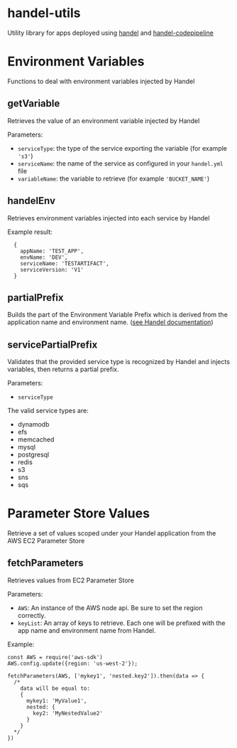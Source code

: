 # handel-utils
Utility library for apps deployed using [handel](https://github.com/byu-oit/handel) and
[handel-codepipeline](https://github.com/byu-oit/handel-codepipeline)

# Environment Variables
Functions to deal with environment variables injected by Handel

## getVariable
Retrieves the value of an environment variable injected by Handel

Parameters:
- `serviceType`: the type of the service exporting the variable (for example `'s3'`)
- `serviceName`: the name of the service as configured in your `handel.yml` file
- `variableName`: the variable to retrieve (for example `'BUCKET_NAME'`)

## handelEnv
Retrieves environment variables injected into each service by Handel

Example result:
```
  {
    appName: 'TEST_APP',
    envName: 'DEV',
    serviceName: 'TESTARTIFACT',
    serviceVersion: 'V1'
  }
```


## partialPrefix
Builds the part of the Environment Variable Prefix which is derived from the application name and
environment name.
([see Handel documentation](http://handel.readthedocs.io/en/latest/handel-basics/consuming-service-dependencies.html#environment-variable-prefix))

## servicePartialPrefix
Validates that the provided service type is recognized by Handel and injects variables, then returns
a partial prefix.

Parameters:
- `serviceType`

The valid service types are:
- dynamodb
- efs
- memcached
- mysql
- postgresql
- redis
- s3
- sns
- sqs

# Parameter Store Values
Retrieve a set of values scoped under your Handel application from the AWS EC2 Parameter Store

## fetchParameters
Retrieves values from EC2 Parameter Store

Parameters: 
- `AWS`: An instance of the AWS node api. Be sure to set the region correctly.
- `keyList`: An array of keys to retrieve. Each one will be prefixed with the app name and
    environment name from Handel.

Example:
```
const AWS = require('aws-sdk')
AWS.config.update({region: 'us-west-2'});

fetchParameters(AWS, ['mykey1', 'nested.key2']).then(data => {
  /*
    data will be equal to:
    {
      mykey1: 'MyValue1',
      nested: {
        key2: 'MyNestedValue2'
      }
    }
  */
})
```
